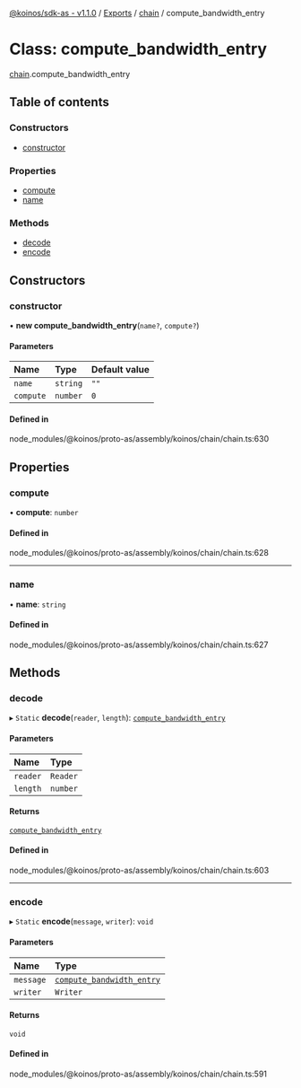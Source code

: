 [@koinos/sdk-as - v1.1.0](../README.md) / [Exports](../modules.md) / [chain](../modules/chain.md) / compute\_bandwidth\_entry

# Class: compute\_bandwidth\_entry

[chain](../modules/chain.md).compute_bandwidth_entry

## Table of contents

### Constructors

- [constructor](chain.compute_bandwidth_entry.md#constructor)

### Properties

- [compute](chain.compute_bandwidth_entry.md#compute)
- [name](chain.compute_bandwidth_entry.md#name)

### Methods

- [decode](chain.compute_bandwidth_entry.md#decode)
- [encode](chain.compute_bandwidth_entry.md#encode)

## Constructors

### constructor

• **new compute_bandwidth_entry**(`name?`, `compute?`)

#### Parameters

| Name | Type | Default value |
| :------ | :------ | :------ |
| `name` | `string` | `""` |
| `compute` | `number` | `0` |

#### Defined in

node_modules/@koinos/proto-as/assembly/koinos/chain/chain.ts:630

## Properties

### compute

• **compute**: `number`

#### Defined in

node_modules/@koinos/proto-as/assembly/koinos/chain/chain.ts:628

___

### name

• **name**: `string`

#### Defined in

node_modules/@koinos/proto-as/assembly/koinos/chain/chain.ts:627

## Methods

### decode

▸ `Static` **decode**(`reader`, `length`): [`compute_bandwidth_entry`](chain.compute_bandwidth_entry.md)

#### Parameters

| Name | Type |
| :------ | :------ |
| `reader` | `Reader` |
| `length` | `number` |

#### Returns

[`compute_bandwidth_entry`](chain.compute_bandwidth_entry.md)

#### Defined in

node_modules/@koinos/proto-as/assembly/koinos/chain/chain.ts:603

___

### encode

▸ `Static` **encode**(`message`, `writer`): `void`

#### Parameters

| Name | Type |
| :------ | :------ |
| `message` | [`compute_bandwidth_entry`](chain.compute_bandwidth_entry.md) |
| `writer` | `Writer` |

#### Returns

`void`

#### Defined in

node_modules/@koinos/proto-as/assembly/koinos/chain/chain.ts:591
